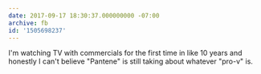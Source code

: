 ```yaml
---
date: 2017-09-17 18:30:37.000000000 -07:00
archive: fb
id: '1505698237'
---
```


I'm watching TV with commercials for the first time in like 10 years and honestly I can't believe "Pantene" is still taking about whatever "pro-v" is.

